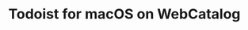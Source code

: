 ---
name: Todoist
category: Productivity
title: Todoist for macOS on WebCatalog
key: todoist
fullUrl: 'https://todoist.com/Users/showLogin'
hostname: todoist.com

---